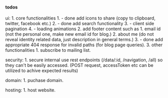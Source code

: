 #### todos

ui:
    1. core functionalities
        1. - done add icons to share (copy to clipboard, twitter, facebook etc.) 
        2. - done add search functionality 
        3. - client side pagination
        4. - loading animations
    2. add footer content such as
        1. email id (not the personal one, make new email id for blog.)
        2. about me (do not reveal identity related data, just description in general terms.)
        3. - done add appropriate 404 response for invalid paths (for blog page queries).
    3. other functionalities
        1. subscribe to mailing list.

security:
    1. secure internal use rest endpoints (/data/:id, /navigation, /all) so they can't be easily accessed. (POST request, accessToken etc can be utilized to achive expected results)

domain:
    1. puchase domain.

hosting:
    1. host website.